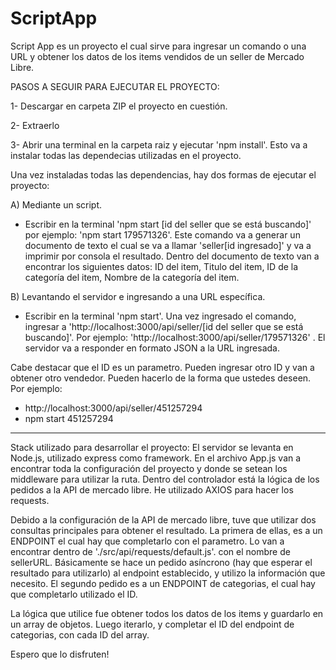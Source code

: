 # ScriptApp

Script App es un proyecto el cual sirve para ingresar un comando o una URL y obtener los datos de los items vendidos de un seller de Mercado Libre.

PASOS A SEGUIR PARA EJECUTAR EL PROYECTO:

1- Descargar en carpeta ZIP el proyecto en cuestión.

2- Extraerlo

3- Abrir una terminal en la carpeta raiz y ejecutar 'npm install'. Esto va a instalar todas las dependecias utilizadas en el proyecto.

Una vez instaladas todas las dependencias, hay dos formas de ejecutar el proyecto:

A) Mediante un script.
- Escribir en la terminal 'npm start [id del seller que se está buscando]' por ejemplo: 'npm start 179571326'.  Este comando va a generar un documento de texto
el cual se va a llamar 'seller[id ingresado]' y va a imprimir por consola el resultado.
Dentro del documento de texto van a encontrar los siguientes datos: ID del item, Titulo del item, ID de la categoría del item, Nombre de la categoría del item.

B) Levantando el servidor e ingresando a una URL específica.
- Escribir en la terminal 'npm start'. Una vez ingresado el comando, ingresar a 'http://localhost:3000/api/seller/[id del seller que se está buscando]'.
Por ejemplo: 'http://localhost:3000/api/seller/179571326' . El servidor va a responder en formato JSON a la URL ingresada.

Cabe destacar que el ID es un parametro. Pueden ingresar otro ID y van a obtener otro vendedor.
Pueden hacerlo de la forma que ustedes deseen. 
Por ejemplo: 

- http://localhost:3000/api/seller/451257294
- npm start 451257294

---------------------------
Stack utilizado para desarrollar el proyecto:
El servidor se levanta en Node.js, utilizado express como framework.
En el archivo App.js van a encontrar toda la configuración del proyecto y donde se setean los middleware para utilizar la ruta.
Dentro del controlador está la lógica de los pedidos a la API de mercado libre. He utilizado AXIOS para hacer los requests.

Debido a la configuración de la API de mercado libre, tuve que utilizar dos consultas principales para obtener el resultado.
La primera de ellas, es a un ENDPOINT el cual hay que completarlo con el parametro. Lo van a encontrar dentro de './src/api/requests/default.js'. con el nombre de sellerURL.
Básicamente se hace un pedido asíncrono (hay que esperar el resultado para utilizarlo) al endpoint establecido, y utilizo la información que necesito.
El segundo pedido es a un ENDPOINT de categorias, el cual hay que completarlo utilizado el ID.

La lógica que utilice fue obtener todos los datos de los items y guardarlo en un array de objetos. Luego iterarlo, y completar el ID del endpoint de categorias, con cada ID
del array.

Espero que lo disfruten!
